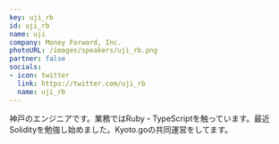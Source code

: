 ```yaml
---
key: uji_rb
id: uji_rb
name: uji
company: Money Forward, Inc.
photoURL: /images/speakers/uji_rb.png
partner: false
socials:
- icon: twitter
  link: https://twitter.com/uji_rb
  name: uji_rb
---
```

神戸のエンジニアです。業務ではRuby・TypeScriptを触っています。最近Solidityを勉強し始めました。Kyoto.goの共同運営をしてます。